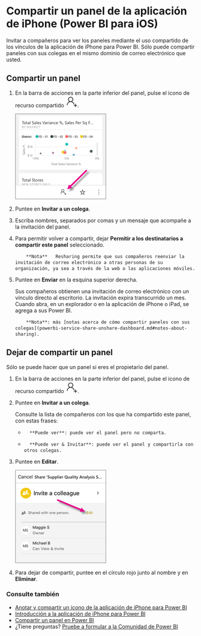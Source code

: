 <properties 
   pageTitle="Compartir un panel de la aplicación de iPhone"
   description="Puede invitar a compañeros de trabajo para ver los paneles mediante el uso compartido de los vínculos de la aplicación móvil de Power BI para iOS. Obtenga información acerca de cómo"
   services="powerbi" 
   documentationCenter="" 
   authors="maggiesMSFT" 
   manager="mblythe" 
   backup=""
   editor=""
   tags=""
   qualityFocus="no"
   qualityDate=""/>
 
<tags
   ms.service="powerbi"
   ms.devlang="NA"
   ms.topic="article"
   ms.tgt_pltfrm="NA"
   ms.workload="powerbi"
   ms.date="10/03/2016"
   ms.author="maggies"/>
# Compartir un panel de la aplicación de iPhone (Power BI para iOS)

Invitar a compañeros para ver los paneles mediante el uso compartido de los vínculos de la aplicación de iPhone para Power BI. Sólo puede compartir paneles con sus colegas en el mismo dominio de correo electrónico que usted.

## Compartir un panel

1.  En la barra de acciones en la parte inferior del panel, pulse el icono de recurso compartido ![](media/powerbi-mobile-share-a-dashboard-from-the-iphone-app/power-bi-iphone-share-dashboard-icon.png).

    ![](media/powerbi-mobile-share-a-dashboard-from-the-iphone-app/power-bi-iphone-dashboard-invite.png)

3.  Puntee en **Invitar a un colega**.

2.  Escriba nombres, separados por comas y un mensaje que acompañe a la invitación del panel.

3.  Para permitir volver a compartir, dejar **Permitir a los destinatarios a compartir este panel** seleccionado.

    >
            **Nota**   Resharing permite que sus compañeros reenviar la invitación de correo electrónico a otras personas de su organización, ya sea a través de la web o las aplicaciones móviles.

4.  Puntee en **Enviar** en la esquina superior derecha.

    Sus compañeros obtienen una invitación de correo electrónico con un vínculo directo al escritorio. La invitación expira transcurrido un mes. Cuando abra, en un explorador o en la aplicación de iPhone o iPad, se agrega a sus Power BI.

    >
            **Nota**: más [notas acerca de cómo compartir paneles con sus colegas](powerbi-service-share-unshare-dashboard.md#notes-about-sharing).


## Dejar de compartir un panel

Sólo se puede hacer que un panel si eres el propietario del panel.

1.  En la barra de acciones en la parte inferior del panel, pulse el icono de recurso compartido ![](media/powerbi-mobile-share-a-dashboard-from-the-iphone-app/power-bi-iphone-share-dashboard-icon.png).

3.  Puntee en **Invitar a un colega**.

    Consulte la lista de compañeros con los que ha compartido este panel, con estas frases:

    -   
            **Puede ver**: puede ver el panel pero no comparta.

    -   
            **Puede ver & Invitar**: puede ver el panel y compartirla con otros colegas.

2.  Puntee en **Editar**.

     ![](media/powerbi-mobile-share-a-dashboard-from-the-iphone-app/power-bi-iphone-edit-invite-dashboard.png)

3.  Para dejar de compartir, puntee en el círculo rojo junto al nombre y en **Eliminar**.

### Consulte también

- [Anotar y compartir un icono de la aplicación de iPhone para Power BI](powerbi-mobile-annotate-and-share-a-tile-from-the-iphone-app.md)
- [Introducción a la aplicación de iPhone para Power BI](powerbi-mobile-iphone-app-get-started.md)
- [Compartir un panel en Power BI](powerbi-service-share-unshare-dashboard.md)
- ¿Tiene preguntas? [Pruebe a formular a la Comunidad de Power BI](http://community.powerbi.com/)
